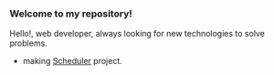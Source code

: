 ### Welcome to my repository!

Hello!, web developer, always looking for new technologies to solve problems.

- making [Scheduler](https://github.com/danixt1/Scheduler) project.
